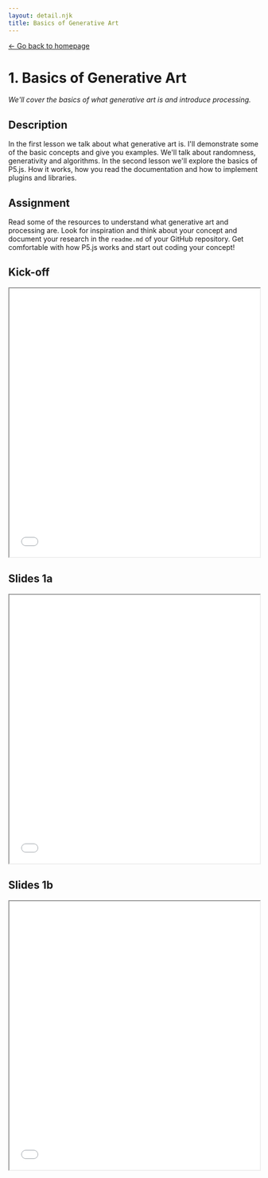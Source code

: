 ```yaml
---
layout: detail.njk
title: Basics of Generative Art
---
```


<a href="{{ '/' | url }}" class="back">← Go back to homepage</a>

# 1. Basics of Generative Art

_We'll cover the basics of what generative art is and introduce processing._

## Description

In the first lesson we talk about what generative art is. I'll demonstrate some of the basic concepts and give you examples. We'll talk about randomness, generativity and algorithms. In the second lesson we'll explore the basics of P5.js. How it works, how you read the documentation and how to implement plugins and libraries.

## Assignment

Read some of the resources to understand what generative art and processing are. Look for inspiration and think about your concept and document your research in the `readme.md` of your GitHub repository. Get comfortable with how P5.js works and start out coding your concept!

## Kick-off

<iframe src="/slides/lab-0.pdf" width="100%" height="540px"></iframe>

## Slides 1a

<iframe src="/slides/lab-1a.pdf" width="100%" height="540px"></iframe>

## Slides 1b

<iframe src="/slides/lab-1b.pdf" width="100%" height="540px"></iframe>
